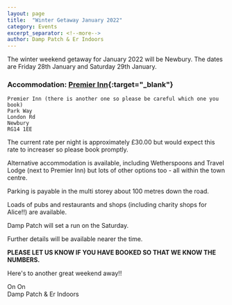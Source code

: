 ```yaml
---
layout: page
title:  "Winter Getaway January 2022"
category: Events
excerpt_separator: <!--more-->
author: Damp Patch & Er Indoors
---
```


The winter weekend getaway for January 2022 will be Newbury. The dates are Friday 28th January and Saturday 29th January.
<!--more-->

### Accommodation: [Premier Inn](https://www.premierinn.com/gb/en/hotels/england/berkshire/newbury/newbury-town-centre-london-road.html?ARRdd=28&ARRmm=01&ARRyyyy=2022&NIGHTS=2&ROOMS=1&ADULT1=1&CHILD1=0&COT1=0&INTTYP1=DB&BRAND=PI){:target="_blank"}

    Premier Inn (there is another one so please be careful which one you book)
    Park Way 
    London Rd 
    Newbury 
    RG14 1EE 

The current rate per night is approximately £30.00 but would expect this rate to increaser so please book promptly.

Alternative accommodation is available, including Wetherspoons and Travel Lodge (next to Premier Inn) but lots of other options too - all within the town centre.

Parking is payable in the  multi storey about 100 metres down the road.

Loads of pubs and restaurants and shops (including charity shops for Alice!!) are available.

Damp Patch will set a run on the Saturday.

Further details will be available nearer the time.

**PLEASE LET US KNOW IF YOU HAVE BOOKED SO THAT WE KNOW THE NUMBERS.**

Here's to another great weekend away!!


On On\
Damp Patch & Er Indoors